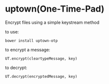 # uptown(One-Time-Pad)
Encrypt files using a simple keystream method

to use:

```
bower install uptown-otp
```

to encrypt a message:

```
UT.encrypt(cleartypeMessage, key)
```

to decrypt:

```
UT.decrypt(encryptedMessage, key)
```